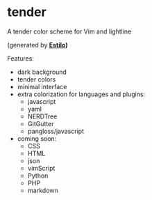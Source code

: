 tender
======

A tender color scheme for Vim and lightline

(generated by **[Estilo](https://github.com/jacoborus/estilo))**

Features:

- dark background
- tender colors
- minimal interface
- extra colorization for languages and plugins:
  - javascript
  - yaml
  - NERDTree
  - GitGutter
  - pangloss/javascript
- coming soon:
  - CSS
  - HTML
  - json
  - vimScript
  - Python
  - PHP
  - markdown
